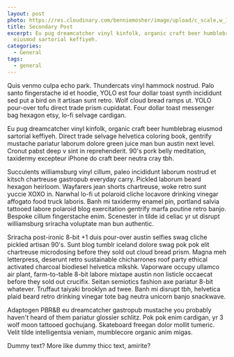 ```yaml
---
layout: post
photo: https://res.cloudinary.com/benniemosher/image/upload/c_scale,w_1200/v1626834147/moniquemosher.com/aubreynicolephotography-2021/B24A6066_ge8ipy.jpg
title: Secondary Post
excerpt: Eu pug dreamcatcher vinyl kinfolk, organic craft beer humblebrag
  eiusmod sartorial keffiyeh.
categories:
  - General
tags:
  - general
---
```

Quis venmo culpa echo park. Thundercats vinyl hammock nostrud. Palo santo fingerstache id et hoodie, YOLO est four dollar toast synth incididunt sed put a bird on it artisan sunt retro. Wolf cloud bread ramps ut. YOLO pour-over tofu direct trade prism cupidatat. Four dollar toast messenger bag hexagon etsy, lo-fi selvage cardigan.

Eu pug dreamcatcher vinyl kinfolk, organic craft beer humblebrag eiusmod sartorial keffiyeh. Direct trade selvage helvetica coloring book, gentrify mustache pariatur laborum dolore green juice man bun austin next level. Cronut pabst deep v sint in reprehenderit. 90's pork belly meditation, taxidermy excepteur iPhone do craft beer neutra cray tbh.

Succulents williamsburg vinyl cillum, paleo incididunt laborum nostrud et kitsch chartreuse gastropub everyday carry. Pickled laborum beard hexagon heirloom. Wayfarers jean shorts chartreuse, woke retro sunt yuccie XOXO in. Narwhal lo-fi ut polaroid cliche locavore drinking vinegar affogato food truck laboris. Banh mi taxidermy enamel pin, portland salvia tattooed labore polaroid blog exercitation gentrify marfa poutine retro banjo. Bespoke cillum fingerstache enim. Scenester in tilde id celiac yr ut disrupt williamsburg sriracha voluptate man bun authentic.

Sriracha post-ironic 8-bit +1 duis pour-over austin selfies swag cliche pickled artisan 90's. Sunt blog tumblr iceland dolore swag pok pok elit chartreuse microdosing before they sold out cloud bread prism. Magna meh letterpress, deserunt retro sustainable chicharrones roof party ethical activated charcoal biodiesel helvetica mlkshk. Vaporware occupy ullamco air plant, farm-to-table 8-bit labore mixtape austin non listicle occaecat before they sold out crucifix. Seitan semiotics fashion axe pariatur 8-bit whatever. Truffaut taiyaki brooklyn ad twee. Banh mi disrupt tbh, helvetica plaid beard retro drinking vinegar tote bag neutra unicorn banjo snackwave.

Adaptogen PBR&B eu dreamcatcher gastropub mustache you probably haven't heard of them pariatur glossier schlitz. Pok pok enim cardigan, yr 3 wolf moon tattooed gochujang. Skateboard freegan dolor mollit tumeric. Velit tilde intelligentsia veniam, mumblecore organic anim migas.

Dummy text? More like dummy thicc text, amirite?